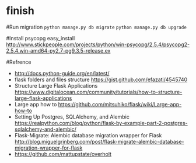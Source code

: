 finish
======

#Run migration
`python manage.py db migrate`
`python manage.py db upgrade`

#Install psycopg
easy_install http://www.stickpeople.com/projects/python/win-psycopg/2.5.4/psycopg2-2.5.4.win-amd64-py2.7-pg9.3.5-release.ex


#Refrence
- http://docs.python-guide.org/en/latest/
- flask folders and files structure https://gist.github.com/efazati/4545740 
- Structure Large Flask Applications https://www.digitalocean.com/community/tutorials/how-to-structure-large-flask-applications
- Large app how to https://github.com/mitsuhiko/flask/wiki/Large-app-how-to
- Setting Up Postgres, SQLAlchemy, and Alembic https://realpython.com/blog/python/flask-by-example-part-2-postgres-sqlalchemy-and-alembic/
- Flask-Migrate: Alembic database migration wrapper for Flask http://blog.miguelgrinberg.com/post/flask-migrate-alembic-database-migration-wrapper-for-flask
- https://github.com/mattupstate/overholt